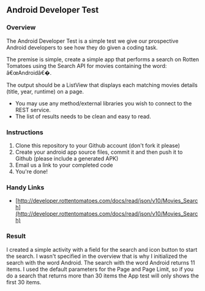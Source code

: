 ## Android Developer Test

### Overview

The Android Developer Test is a simple test we give our prospective Android developers to see how they do given a coding task.

The premise is simple, create a simple app that performs a search on Rotten Tomatoes using the Search API for movies containing the word: â€œAndroidâ€�.

The output should be a ListView that displays each matching movies details (title, year, runtime) on a page.

* You may use any method/external libraries you wish to connect to the REST service.
* The list of results needs to be clean and easy to read.

### Instructions

1. Clone this repository to your Github account (don't fork it please)
2. Create your android app source files, commit it and then push it to Github (please include a generated APK)
3. Email us a link to your completed code
4. You're done!

### Handy Links

* [http://developer.rottentomatoes.com/docs/read/json/v10/Movies_Search](http://developer.rottentomatoes.com/docs/read/json/v10/Movies_Search)

### Result

I created a simple activity with a field for the search and icon button to start the search. I wasn't specified in the overview that is why I initialized the search with the word Android.
The search with the word Android returns 11 items. I used the default parameters for the Page and Page Limit, so if you do a search that returns more than 30 items the App test will only shows the first 30 items.

